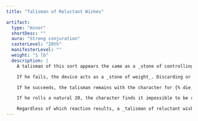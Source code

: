 ```yaml
---
title: "Talisman of Reluctant Wishes"

artifact:
  type: "minor"
  shortDesc: ""
  aura: "Strong conjuration"
  casterLevel: "20th"
  manifesterLevel: ""
  weight: "1 lb"
  description: |
    A talisman of this sort appears the same as a _stone of controlling earth elementals_. Its powers are quite different, however, and dependent on the Charisma of the individual holding the talisman. Whenever a character touches a _talisman of reluctant wishes_, he must make a DC 15 Charisma check.

    If he fails, the device acts as a _stone of weight_. Discarding or destroying it results in {% die_roll 5 6 0 %} points of damage to the character and the disappearance of the talisman.

    If he succeeds, the talisman remains with the character for {% die_roll 5 6 0 %} hours, or until a {% spell_link wish %} is made with it, whichever comes first. It then disappears.

    If he rolls a natural 20, the character finds it impossible to be rid of the talisman for as many months as he has points of Charisma. In addition, the artifact grants him one {% spell_link wish %} for every 6 points of the character's Charisma. It also grows warm and throbs whenever its possessor comes within 20 feet of a mechanical or magic trap. (If the talisman is not held, its warning heat and pulses are of no avail.)

    Regardless of which reaction results, a _talisman of reluctant wishes_ disappears when its time period expires, leaving behind a 10,000 gp diamond in its stead.
---
```

